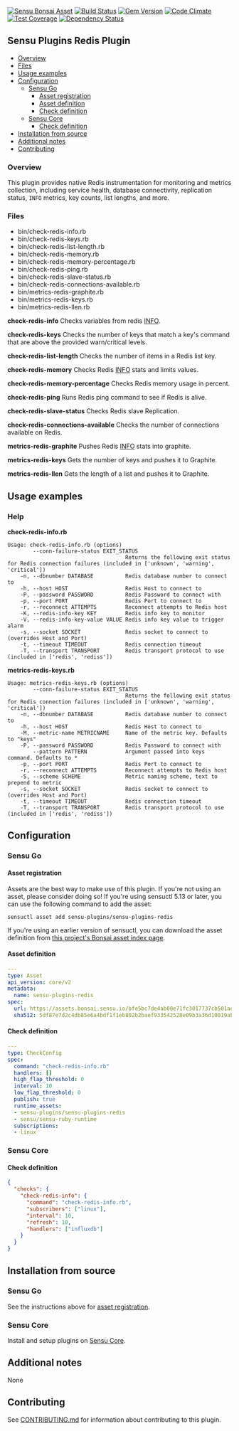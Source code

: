 [![Sensu Bonsai Asset](https://img.shields.io/badge/Bonsai-Download%20Me-brightgreen.svg?colorB=89C967&logo=sensu)](https://bonsai.sensu.io/assets/sensu-plugins/sensu-plugins-redis)
[![Build Status](https://travis-ci.org/sensu-plugins/sensu-plugins-redis.svg?branch=master)](https://travis-ci.org/sensu-plugins/sensu-plugins-redis)
[![Gem Version](https://badge.fury.io/rb/sensu-plugins-redis.svg)](http://badge.fury.io/rb/sensu-plugins-redis)
[![Code Climate](https://codeclimate.com/github/sensu-plugins/sensu-plugins-redis/badges/gpa.svg)](https://codeclimate.com/github/sensu-plugins/sensu-plugins-redis)
[![Test Coverage](https://codeclimate.com/github/sensu-plugins/sensu-plugins-redis/badges/coverage.svg)](https://codeclimate.com/github/sensu-plugins/sensu-plugins-redis)
[![Dependency Status](https://gemnasium.com/sensu-plugins/sensu-plugins-redis.svg)](https://gemnasium.com/sensu-plugins/sensu-plugins-redis)

## Sensu Plugins Redis Plugin

- [Overview](#overview)
- [Files](#files)
- [Usage examples](#usage-examples)
- [Configuration](#configuration)
  - [Sensu Go](#sensu-go)
    - [Asset registration](#asset-registration)
    - [Asset definition](#asset-definition)
    - [Check definition](#check-definition)
  - [Sensu Core](#sensu-core)
    - [Check definition](#check-definition)
- [Installation from source](#installation-from-source)
- [Additional notes](#additional-notes)
- [Contributing](#contributing)

### Overview

This plugin provides native Redis instrumentation for monitoring and metrics collection, including service health, database connectivity, replication status, `INFO` metrics, key counts, list lengths, and more.

### Files
 * bin/check-redis-info.rb
 * bin/check-redis-keys.rb
 * bin/check-redis-list-length.rb
 * bin/check-redis-memory.rb
 * bin/check-redis-memory-percentage.rb
 * bin/check-redis-ping.rb
 * bin/check-redis-slave-status.rb
 * bin/check-redis-connections-available.rb
 * bin/metrics-redis-graphite.rb
 * bin/metrics-redis-keys.rb
 * bin/metrics-redis-llen.rb
 
**check-redis-info**
Checks variables from redis [INFO](http://redis.io/commands/INFO).

**check-redis-keys**
Checks the number of keys that match a key's command that are above the provided warn/critical levels.

**check-redis-list-length**
Checks the number of items in a Redis list key.

**check-redis-memory**
Checks Redis [INFO](http://redis.io/commands/INFO) stats and limits values.

**check-redis-memory-percentage**
Checks Redis memory usage in percent.

**check-redis-ping**
Runs Redis ping command to see if Redis is alive.

**check-redis-slave-status**
Checks Redis slave Replication.

**check-redis-connections-available**
Checks the number of connections available on Redis.

**metrics-redis-graphite**
Pushes Redis [INFO](http://redis.io/commands/INFO) stats into graphite.

**metrics-redis-keys**
Gets the number of keys and pushes it to Graphite.

**metrics-redis-llen**
Gets the length of a list and pushes it to Graphite.

## Usage examples

### Help

**check-redis-info.rb**
```
Usage: check-redis-info.rb (options)
        --conn-failure-status EXIT_STATUS
                                     Returns the following exit status for Redis connection failures (included in ['unknown', 'warning', 'critical'])
    -n, --dbnumber DATABASE          Redis database number to connect to
    -h, --host HOST                  Redis Host to connect to
    -P, --password PASSWORD          Redis Password to connect with
    -p, --port PORT                  Redis Port to connect to
    -r, --reconnect ATTEMPTS         Reconnect attempts to Redis host
    -K, --redis-info-key KEY         Redis info key to monitor
    -V, --redis-info-key-value VALUE Redis info key value to trigger alarm
    -s, --socket SOCKET              Redis socket to connect to (overrides Host and Port)
    -t, --timeout TIMEOUT            Redis connection timeout
    -T, --transport TRANSPORT        Redis transport protocol to use (included in ['redis', 'rediss'])
```

**metrics-redis-keys.rb**
```
Usage: metrics-redis-keys.rb (options)
        --conn-failure-status EXIT_STATUS
                                     Returns the following exit status for Redis connection failures (included in ['unknown', 'warning', 'critical'])
    -n, --dbnumber DATABASE          Redis database number to connect to
    -h, --host HOST                  Redis Host to connect to
    -M, --metric-name METRICNAME     Name of the metric key. Defaults to "keys"
    -P, --password PASSWORD          Redis Password to connect with
        --pattern PATTERN            Argument passed into keys command. Defaults to *
    -p, --port PORT                  Redis Port to connect to
    -r, --reconnect ATTEMPTS         Reconnect attempts to Redis host
    -S, --scheme SCHEME              Metric naming scheme, text to prepend to metric
    -s, --socket SOCKET              Redis socket to connect to (overrides Host and Port)
    -t, --timeout TIMEOUT            Redis connection timeout
    -T, --transport TRANSPORT        Redis transport protocol to use (included in ['redis', 'rediss'])
```

## Configuration
### Sensu Go
#### Asset registration

Assets are the best way to make use of this plugin. If you're not using an asset, please consider doing so! If you're using sensuctl 5.13 or later, you can use the following command to add the asset: 

`sensuctl asset add sensu-plugins/sensu-plugins-redis`

If you're using an earlier version of sensuctl, you can download the asset definition from [this project's Bonsai asset index page](https://bonsai.sensu.io/assets/sensu-plugins/sensu-plugins-redis).

#### Asset definition

```yaml
---
type: Asset
api_version: core/v2
metadata:
  name: sensu-plugins-redis
spec:
  url: https://assets.bonsai.sensu.io/bfe5bc7de4ab00e71fc3017737cb501ae076bd1f/sensu-plugins-redis_4.2.0_centos_linux_amd64.tar.gz
  sha512: 5df87e7d2c4db85e6a4bdf1f1eb802b2baef933542528e09b3a36d10019ab93e37a7fde7ba3c06334cd22908135ad8704cb5fbef1d1e608f32a2446322222f3b
```

#### Check definition

```yaml
---
type: CheckConfig
spec:
  command: "check-redis-info.rb"
  handlers: []
  high_flap_threshold: 0
  interval: 10
  low_flap_threshold: 0
  publish: true
  runtime_assets:
  - sensu-plugins/sensu-plugins-redis
  - sensu/sensu-ruby-runtime
  subscriptions:
  - linux
```

### Sensu Core

#### Check definition
```json
{
  "checks": {
    "check-redis-info": {
      "command": "check-redis-info.rb",
      "subscribers": ["linux"],
      "interval": 10,
      "refresh": 10,
      "handlers": ["influxdb"]
    }
  }
}
```

## Installation from source

### Sensu Go

See the instructions above for [asset registration](#asset-registration).

### Sensu Core

Install and setup plugins on [Sensu Core](https://docs.sensu.io/sensu-core/latest/installation/installing-plugins/).

## Additional notes

None

## Contributing

See [CONTRIBUTING.md](https://github.com/sensu-plugins/sensu-plugins-redis/blob/master/CONTRIBUTING.md) for information about contributing to this plugin.

